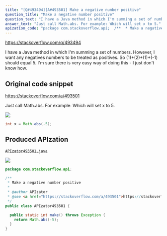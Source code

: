 ```yaml
---
title: "[Q#493494][A#493501] Make a negative number positive"
question_title: "Make a negative number positive"
question_text: "I have a Java method in which I'm summing a set of numbers. However, I want any negatives numbers to be treated as positives. So (1)+(2)+(1)+(-1) should equal 5. I'm sure there is very easy way of doing this - I just don't know how."
answer_text: "Just call Math.abs. For example: Which will set x to 5."
apization_code: "package com.stackoverflow.api;  /**  * Make a negative number positive  *  * @author APIzator  * @see <a href=\"https://stackoverflow.com/a/493501\">https://stackoverflow.com/a/493501</a>  */ public class APIzator493501 {    public static int make() throws Exception {     return Math.abs(-5);   } }"
---
```


https://stackoverflow.com/q/493494

I have a Java method in which I&#x27;m summing a set of numbers. However, I want any negatives numbers to be treated as positives. So (1)+(2)+(1)+(-1) should equal 5.
I&#x27;m sure there is very easy way of doing this - I just don&#x27;t know how.



## Original code snippet

https://stackoverflow.com/a/493501

Just call Math.abs. For example:
Which will set x to 5.

<div class="code-logo"><img src="/stackoverflow.png" /></div>

```java
int x = Math.abs(-5);
```

## Produced APIzation

[`APIzator493501.java`](https://github.com/blind-papers/apization-temp-data/raw/main/search/APIzator493501.java)

<div class="code-logo"><img src="/apizator.png" /></div>

```java
package com.stackoverflow.api;

/**
 * Make a negative number positive
 *
 * @author APIzator
 * @see <a href="https://stackoverflow.com/a/493501">https://stackoverflow.com/a/493501</a>
 */
public class APIzator493501 {

  public static int make() throws Exception {
    return Math.abs(-5);
  }
}

```